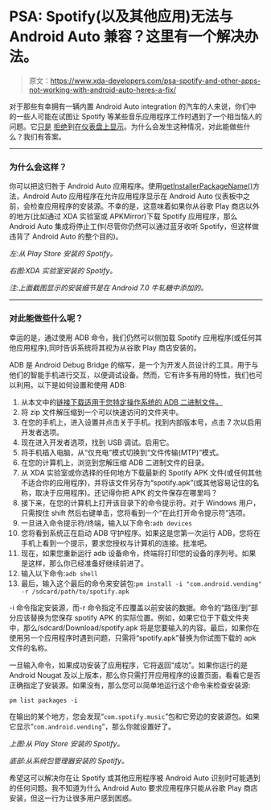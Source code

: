 # PSA: Spotify(以及其他应用)无法与 Android Auto 兼容？这里有一个解决办法。

> 原文：<https://www.xda-developers.com/psa-spotify-and-other-apps-not-working-with-android-auto-heres-a-fix/>

对于那些有幸拥有一辆内置 Android Auto integration 的汽车的人来说，你们中的一些人可能在试图让 Spotify 等某些音乐应用程序工作时遇到了一个相当恼人的问题。它[只是](https://community.spotify.com/t5/forums/v3_1/forumtopicpage/board-id/spotifyandroid/thread-id/53870/page/1) [拒绝](https://forum.xda-developers.com/galaxy-s8/help/s8-android-auto-spotify-t3593577)到[在仪表盘上显示](https://forums.androidcentral.com/android-auto/634420-i-have-car-android-auto-but-i-cannot-find-spotify-only-has-google-play-music.html)。为什么会发生这种情况，对此能做些什么？我们有答案。

* * *

### 为什么会这样？

你可以把这归咎于 Android Auto 应用程序。使用[getInstallerPackageName()](https://forums.androidcentral.com/android-auto/634420-i-have-car-android-auto-but-i-cannot-find-spotify-only-has-google-play-music.html)方法，Android Auto 应用程序在允许应用程序显示在 Android Auto 仪表板中之前，会检查应用程序的安装源。不幸的是，这意味着如果你从谷歌 Play 商店以外的地方(比如通过 XDA 实验室或 APKMirror)下载 Spotify 应用程序，那么 Android Auto 集成将停止工作(尽管你仍然可以通过蓝牙收听 Spotify，但这样做违背了 Android Auto 的整个目的)。

*左:从 Play Store 安装的 Spotify。*

*右图:XDA 实验室安装的 Spotify。*

*注:上面截图显示的安装细节是在 Android 7.0 牛轧糖中添加的。*

* * *

### 对此能做些什么呢？

幸运的是，通过使用 ADB 命令，我们仍然可以侧加载 Spotify 应用程序(或任何其他应用程序),同时告诉系统将其视为从谷歌 Play 商店安装的。

ADB 是 Android Debug Bridge 的缩写，是一个为开发人员设计的工具，用于与他们的智能手机进行交互，以便调试设备。然而，它有许多有用的特性，我们也可以利用。以下是如何设置和使用 ADB:

1.  从本文中的[链接下载适用于您特定操作系统的 ADB 二进制文件。](https://www.xda-developers.com/google-releases-separate-adb-and-fastboot-binary-downloads/)
2.  将 zip 文件解压缩到一个可以快速访问的文件夹中。
3.  在您的手机上，进入设置并点击关于手机。找到内部版本号，点击 7 次以启用开发者选项。
4.  现在进入开发者选项，找到 USB 调试。启用它。
5.  将手机插入电脑，从“仅充电”模式切换到“文件传输(MTP)”模式。
6.  在您的计算机上，浏览到您解压缩 ADB 二进制文件的目录。
7.  从 XDA 实验室或你选择的任何地方下载最新的 Spotify APK 文件(或任何其他不适合你的应用程序)，并将该文件另存为“spotify.apk”(或其他容易记住的名称，取决于应用程序)。还记得你把 APK 的文件保存在哪里吗？
8.  接下来，在您的计算机上打开该目录下的命令提示符。对于 Windows 用户，只需按住 shift 然后右键单击，您将看到一个“在此打开命令提示符”选项。
9.  一旦进入命令提示符/终端，输入以下命令:`adb devices`
10.  您将看到系统正在启动 ADB 守护程序。如果这是您第一次运行 ADB，您将在手机上看到一个提示，要求您授权与计算机的连接。批准吧。
11.  现在，如果您重新运行 adb 设备命令，终端将打印您的设备的序列号。如果是这样，那么你已经准备好继续前进了。
12.  输入以下命令:`adb shell`
13.  最后，输入这个最后的命令来安装包:`pm install -i "com.android.vending" -r /sdcard/path/to/spotify.apk`

-i 命令指定安装源，而-r 命令指定不应覆盖以前安装的数据。命令的“路径/到”部分应该替换为您保存 spotify APK 的实际位置。例如，如果它位于下载文件夹中，那么/sdcard/Download/spotify.apk 将是您要输入的内容。最后，如果你在使用另一个应用程序时遇到问题，只需将“spotify.apk”替换为你试图下载的 apk 文件的名称。

一旦输入命令，如果成功安装了应用程序，它将返回“成功”。如果你运行的是 Android Nougat 及以上版本，那么你只需打开应用程序的设置页面，看看它是否正确指定了安装源。如果没有，那么您可以简单地运行这个命令来检查安装源:

`pm list packages -i`

在输出的某个地方，您会发现“`com.spotify.music`”包和它旁边的安装源包。如果它显示“`com.android.vending`”，那么你就设置好了。

*上图:从 Play Store 安装的 Spotify。*

*底部:从系统包管理器安装的 Spotify。*

希望这可以解决你在让 Spotify 或其他应用程序被 Android Auto 识别时可能遇到的任何问题。我不知道为什么 Android Auto 要求应用程序只能从谷歌 Play 商店安装，但这一行为让很多用户感到困惑。